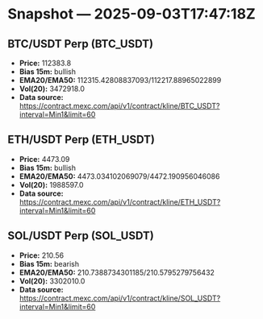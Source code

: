 # Snapshot — 2025-09-03T17:47:18Z

## BTC/USDT Perp (BTC_USDT)
- **Price:** 112383.8
- **Bias 15m:** bullish
- **EMA20/EMA50:** 112315.42808837093/112217.88965022899
- **Vol(20):** 3472918.0
- **Data source:** https://contract.mexc.com/api/v1/contract/kline/BTC_USDT?interval=Min1&limit=60

## ETH/USDT Perp (ETH_USDT)
- **Price:** 4473.09
- **Bias 15m:** bullish
- **EMA20/EMA50:** 4473.034102069079/4472.190956046086
- **Vol(20):** 1988597.0
- **Data source:** https://contract.mexc.com/api/v1/contract/kline/ETH_USDT?interval=Min1&limit=60

## SOL/USDT Perp (SOL_USDT)
- **Price:** 210.56
- **Bias 15m:** bearish
- **EMA20/EMA50:** 210.7388734301185/210.5795279756432
- **Vol(20):** 3302010.0
- **Data source:** https://contract.mexc.com/api/v1/contract/kline/SOL_USDT?interval=Min1&limit=60
